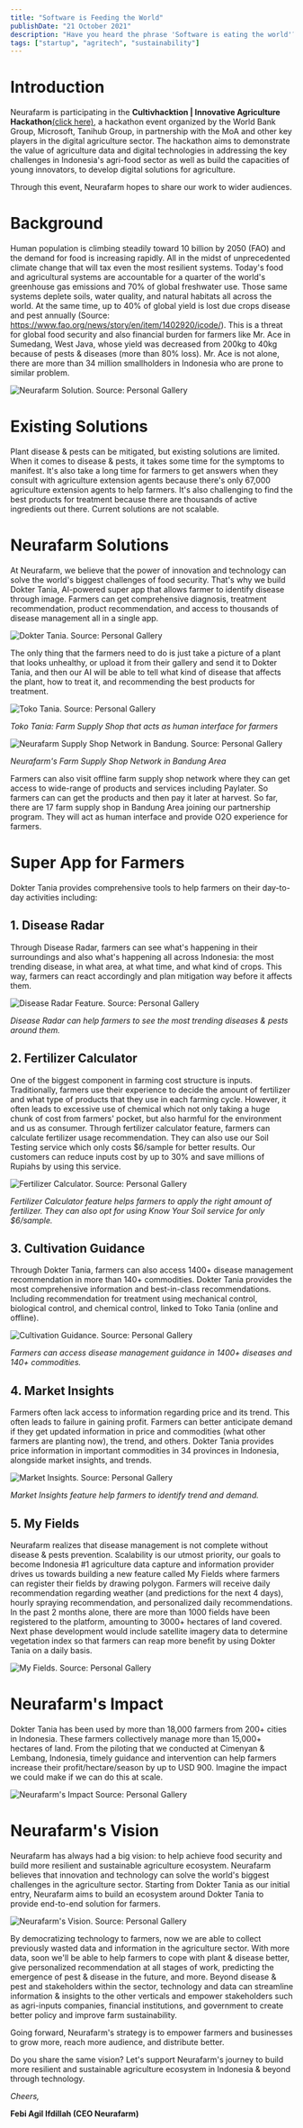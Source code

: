 ```yaml
---
title: "Software is Feeding the World"
publishDate: "21 October 2021"
description: "Have you heard the phrase 'Software is eating the world'? it was coined by Marc Andreseen and refers to his prediction that software would disrupt traditional business. Here, I'll paint a picture on how we, at Neurafarm, is using software to 'feed' the world."
tags: ["startup", "agritech", "sustainability"]
---
```


# Introduction

Neurafarm is participating in the **Cultivhacktion | Innovative Agriculture Hackathon**[(click here)](https://news.microsoft.com/id-id/2021/12/10/cultivhacktion-announces-top-three-digital-solutions-seeking-to-address-key-agricultural-sector-challenges-in-indonesia/), a hackathon event organized by the World Bank Group, Microsoft, Tanihub Group, in partnership with the MoA and other key players in the digital agriculture sector. The hackathon aims to demonstrate the value of agriculture data and digital technologies in addressing the key challenges in Indonesia's agri-food sector as well as build the capacities of young innovators, to develop digital solutions for agriculture.

Through this event, Neurafarm hopes to share our work to wider audiences.

# Background

Human population is climbing steadily toward 10 billion by 2050 (FAO) and the demand for food is increasing rapidly. All in the midst of unprecedented climate change that will tax even the most resilient systems. Today's food and agricultural systems are accountable for a quarter of the world's greenhouse gas emissions and 70% of global freshwater use. Those same systems deplete soils, water quality, and natural habitats all across the world. At the same time, up to 40% of global yield is lost due crops disease and pest annually (Source: https://www.fao.org/news/story/en/item/1402920/icode/). This is a threat for global food security and also financial burden for farmers like Mr. Ace in Sumedang, West Java, whose yield was decreased from 200kg to 40kg because of pests & diseases (more than 80% loss). Mr. Ace is not alone, there are more than 34 million smallholders in Indonesia who are prone to similar problem.

![Neurafarm Solution. Source: Personal Gallery](/assets/2021/november/software-is-feeding-the-world-1-problem.webp)

# Existing Solutions

Plant disease & pests can be mitigated, but existing solutions are limited. When it comes to disease & pests, it takes some time for the symptoms to manifest. It's also take a long time for farmers to get answers when they consult with agriculture extension agents because there's only 67,000 agriculture extension agents to help farmers. It's also challenging to find the best products for treatment because there are thousands of active ingredients out there. Current solutions are not scalable.

# Neurafarm Solutions

At Neurafarm, we believe that the power of innovation and technology can solve the world's biggest challenges of food security. That's why we build Dokter Tania, AI-powered super app that allows farmer to identify disease through image. Farmers can get comprehensive diagnosis, treatment recommendation, product recommendation, and access to thousands of disease management all in a single app.

![Dokter Tania. Source: Personal Gallery](/assets/2021/november/software-is-feeding-the-world-2-solution.webp)

The only thing that the farmers need to do is just take a picture of a plant that looks unhealthy, or upload it from their gallery and send it to Dokter Tania, and then our AI will be able to tell what kind of disease that affects the plant, how to treat it, and recommending the best products for treatment.

![Toko Tania. Source: Personal Gallery](/assets/2021/november/software-is-feeding-the-world-3-o2o.webp)

_Toko Tania: Farm Supply Shop that acts as human interface for farmers_

![Neurafarm Supply Shop Network in Bandung. Source: Personal Gallery](/assets/2021/november/software-is-feeding-the-world-4-toko-tania.webp)

_Neurafarm's Farm Supply Shop Network in Bandung Area_

Farmers can also visit offline farm supply shop network where they can get access to wide-range of products and services including Paylater. So farmers can can get the products and then pay it later at harvest.
So far, there are 17 farm supply shop in Bandung Area joining our partnership program. They will act as human interface and provide O2O experience for farmers.

# Super App for Farmers

Dokter Tania provides comprehensive tools to help farmers on their day-to-day activities including:

## 1. Disease Radar

Through Disease Radar, farmers can see what's happening in their surroundings and also what's happening all across Indonesia: the most trending disease, in what area, at what time, and what kind of crops. This way, farmers can react accordingly and plan mitigation way before it affects them.

![Disease Radar Feature. Source: Personal Gallery](/assets/2021/november/software-is-feeding-the-world-5-disease-radar.webp)

_Disease Radar can help farmers to see the most trending diseases & pests around them._

## 2. Fertilizer Calculator

One of the biggest component in farming cost structure is inputs. Traditionally, farmers use their experience to decide the amount of fertilizer and what type of products that they use in each farming cycle. However, it often leads to excessive use of chemical which not only taking a huge chunk of cost from farmers' pocket, but also harmful for the environment and us as consumer. Through fertilizer calculator feature, farmers can calculate fertilizer usage recommendation. They can also use our Soil Testing service which only costs $6/sample for better results. Our customers can reduce inputs cost by up to 30% and save millions of Rupiahs by using this service.

![Fertilizer Calculator. Source: Personal Gallery](/assets/2021/november/software-is-feeding-the-world-6-fertilizer-calculator.webp)

_Fertilizer Calculator feature helps farmers to apply the right amount of fertilizer. They can also opt for using Know Your Soil service for only $6/sample._

## 3. Cultivation Guidance

Through Dokter Tania, farmers can also access 1400+ disease management recommendation in more than 140+ commodities. Dokter Tania provides the most comprehensive information and best-in-class recommendations. Including recommendation for treatment using mechanical control, biological control, and chemical control, linked to Toko Tania (online and offline).

![Cultivation Guidance. Source: Personal Gallery](/assets/2021/november/software-is-feeding-the-world-7-cultivation-guidance.webp)

_Farmers can access disease management guidance in 1400+ diseases and 140+ commodities._

## 4. Market Insights

Farmers often lack access to information regarding price and its trend. This often leads to failure in gaining profit. Farmers can better anticipate demand if they get updated information in price and commodities (what other farmers are planting now), the trend, and others. Dokter Tania provides price information in important commodities in 34 provinces in Indonesia, alongside market insights, and trends.

![Market Insights. Source: Personal Gallery](/assets/2021/november/software-is-feeding-the-world-8-market-insights.webp)

_Market Insights feature help farmers to identify trend and demand._

## 5. My Fields

Neurafarm realizes that disease management is not complete without disease & pests prevention. Scalability is our utmost priority, our goals to become Indonesia #1 agriculture data capture and information provider drives us towards building a new feature called My Fields where farmers can register their fields by drawing polygon. Farmers will receive daily recommendation regarding weather (and predictions for the next 4 days), hourly spraying recommendation, and personalized daily recommendations. In the past 2 months alone, there are more than 1000 fields have been registered to the platform, amounting to 3000+ hectares of land covered. Next phase development would include satellite imagery data to determine vegetation index so that farmers can reap more benefit by using Dokter Tania on a daily basis.

![My Fields. Source: Personal Gallery](/assets/2021/november/software-is-feeding-the-world-9-my-fields.webp)

# Neurafarm's Impact

Dokter Tania has been used by more than 18,000 farmers from 200+ cities in Indonesia. These farmers collectively manage more than 15,000+ hectares of land. From the piloting that we conducted at Cimenyan & Lembang, Indonesia, timely guidance and intervention can help farmers increase their profit/hectare/season by up to USD 900. Imagine the impact we could make if we can do this at scale.

![Neurafarm's Impact Source: Personal Gallery](/assets/2021/november/software-is-feeding-the-world-10-impact.webp)

# Neurafarm's Vision

Neurafarm has always had a big vision: to help achieve food security and build more resilient and sustainable agriculture ecosystem. Neurafarm believes that innovation and technology can solve the world's biggest challenges in the agriculture sector. Starting from Dokter Tania as our initial entry, Neurafarm aims to build an ecosystem around Dokter Tania to provide end-to-end solution for farmers.

![Neurafarm's Vision. Source: Personal Gallery](/assets/2021/november/software-is-feeding-the-world-11-vision.webp)

By democratizing technology to farmers, now we are able to collect previously wasted data and information in the agriculture sector. With more data, soon we'll be able to help farmers to cope with plant & disease better, give personalized recommendation at all stages of work, predicting the emergence of pest & disease in the future, and more. Beyond disease & pest and stakeholders within the sector, technology and data can streamline information & insights to the other verticals and empower stakeholders such as agri-inputs companies, financial institutions, and government to create better policy and improve farm sustainability.

Going forward, Neurafarm's strategy is to empower farmers and businesses to grow more, reach more audience, and distribute better.

Do you share the same vision? Let's support Neurafarm's journey to build more resilient and sustainable agriculture ecosystem in Indonesia & beyond through technology.

_Cheers,_

**Febi Agil Ifdillah (CEO Neurafarm)**
